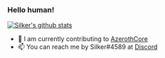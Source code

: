 ### Hello human!

[![Silker's github stats](https://github-readme-stats.vercel.app/api?username=Si1ker&count_private=true&show_icons=true&theme=chartreuse-dark)](https://github.com/Si1ker)

- 💼 I am currently contributing to [AzerothCore](https://github.com/azerothcore/azerothcore-wotlk)
- 📫 You can reach me by Silker#4589 at [Discord](https://discord.com/)
